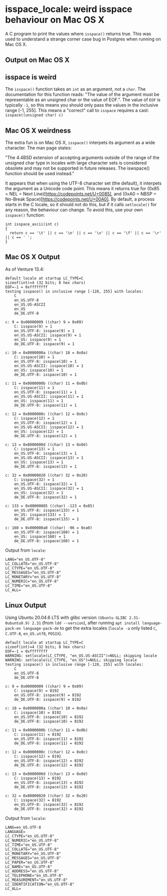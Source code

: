 # isspace_locale: weird isspace behaviour on Mac OS X

A C program to print the values where `isspace()` returns true. This was used to understand a strange corner case bug in Postgres when running on Mac OS X.

## Output on Mac OS X

## isspace is weird

The `isspace()` function takes an `int` as an argument, not a `char`. The documentation for this function reads: "The value of the argument must be representable as an unsigned char or the value of EOF.". The value of `EOF` is typically `-1`, so this means you should only pass the values in the inclusive range [-1, 255]. This means a "correct" call to `isspace` requires a cast: `isspace((unsigned char) c)`

## Mac OS X weirdness

The extra fun is on Mac OS X, `isspace()` interpets its argument as a wide character. The man page states:

"The 4.4BSD extension of accepting arguments outside of the range of the unsigned char type in locales with large character sets is considered obsolete and may not be supported in future releases.  The iswspace() function should be used instead."

It appears that when using the UTF-8 character set (the default), it interpets the argument as a Unicode code point. This means it returns true for (0x85 = NEL = Next Line)[https://codepoints.net/U+0085], and (0xA0 = NBSP = No-Break Space)[https://codepoints.net/U+00A0]. By default, a process starts in the C locale, so it should not do this, but if it calls `setlocale()` for any reason, the behaviour can change. To avoid this, use your own `isspace()` function:

```
int isspace_ascii(int c)
{
  return c == '\t' || c == '\n' || c == '\v' || c == '\f' || c == '\r' || c == ' ';
}
```

## Mac OS X Output

As of Venture 13.4:

```
default locale at startup LC_TYPE=C
sizeof(int)=4 (32 bits; 8 hex chars)
EOF=-1 = 0xffffffff
testing isspace() in inclusive range [-128, 255] with locales:
    C
    en_US.UTF-8
    en_US.US-ASCII
    en_US
    de_DE.UTF-8

c: 9 = 0x00000009 ((char) 9 = 0x09)
    C: isspace(9) = 1
    en_US.UTF-8: isspace(9) = 1
    en_US.US-ASCII: isspace(9) = 1
    en_US: isspace(9) = 1
    de_DE.UTF-8: isspace(9) = 1

c: 10 = 0x0000000a ((char) 10 = 0x0a)
    C: isspace(10) = 1
    en_US.UTF-8: isspace(10) = 1
    en_US.US-ASCII: isspace(10) = 1
    en_US: isspace(10) = 1
    de_DE.UTF-8: isspace(10) = 1

c: 11 = 0x0000000b ((char) 11 = 0x0b)
    C: isspace(11) = 1
    en_US.UTF-8: isspace(11) = 1
    en_US.US-ASCII: isspace(11) = 1
    en_US: isspace(11) = 1
    de_DE.UTF-8: isspace(11) = 1

c: 12 = 0x0000000c ((char) 12 = 0x0c)
    C: isspace(12) = 1
    en_US.UTF-8: isspace(12) = 1
    en_US.US-ASCII: isspace(12) = 1
    en_US: isspace(12) = 1
    de_DE.UTF-8: isspace(12) = 1

c: 13 = 0x0000000d ((char) 13 = 0x0d)
    C: isspace(13) = 1
    en_US.UTF-8: isspace(13) = 1
    en_US.US-ASCII: isspace(13) = 1
    en_US: isspace(13) = 1
    de_DE.UTF-8: isspace(13) = 1

c: 32 = 0x00000020 ((char) 32 = 0x20)
    C: isspace(32) = 1
    en_US.UTF-8: isspace(32) = 1
    en_US.US-ASCII: isspace(32) = 1
    en_US: isspace(32) = 1
    de_DE.UTF-8: isspace(32) = 1

c: 133 = 0x00000085 ((char) -123 = 0x85)
    en_US.UTF-8: isspace(133) = 1
    en_US: isspace(133) = 1
    de_DE.UTF-8: isspace(133) = 1

c: 160 = 0x000000a0 ((char) -96 = 0xa0)
    en_US.UTF-8: isspace(160) = 1
    en_US: isspace(160) = 1
    de_DE.UTF-8: isspace(160) = 1
```

Output from `locale`:

```
LANG="en_US.UTF-8"
LC_COLLATE="en_US.UTF-8"
LC_CTYPE="en_US.UTF-8"
LC_MESSAGES="en_US.UTF-8"
LC_MONETARY="en_US.UTF-8"
LC_NUMERIC="en_US.UTF-8"
LC_TIME="en_US.UTF-8"
LC_ALL=
```

## Linux Output

Using Ubuntu 20.04.6 LTS with glibc version `(Ubuntu GLIBC 2.31-0ubuntu9.9) 2.31` (from `ldd --version`), after running `apt install language-pack-en language-pack-de` to get the extra locales (`locale -a` only listed `C`, `C.UTF-8`, `en_US.utf8`, `POSIX`).

```
default locale at startup LC_TYPE=C
sizeof(int)=4 (32 bits; 8 hex chars)
EOF=-1 = 0xffffffff
WARNING: setlocale(LC_CTYPE, "en_US.US-ASCII")=NULL; skipping locale
WARNING: setlocale(LC_CTYPE, "en_US")=NULL; skipping locale
testing isspace() in inclusive range [-128, 255] with locales:
    C
    en_US.UTF-8
    de_DE.UTF-8

c: 9 = 0x00000009 ((char) 9 = 0x09)
    C: isspace(9) = 8192
    en_US.UTF-8: isspace(9) = 8192
    de_DE.UTF-8: isspace(9) = 8192

c: 10 = 0x0000000a ((char) 10 = 0x0a)
    C: isspace(10) = 8192
    en_US.UTF-8: isspace(10) = 8192
    de_DE.UTF-8: isspace(10) = 8192

c: 11 = 0x0000000b ((char) 11 = 0x0b)
    C: isspace(11) = 8192
    en_US.UTF-8: isspace(11) = 8192
    de_DE.UTF-8: isspace(11) = 8192

c: 12 = 0x0000000c ((char) 12 = 0x0c)
    C: isspace(12) = 8192
    en_US.UTF-8: isspace(12) = 8192
    de_DE.UTF-8: isspace(12) = 8192

c: 13 = 0x0000000d ((char) 13 = 0x0d)
    C: isspace(13) = 8192
    en_US.UTF-8: isspace(13) = 8192
    de_DE.UTF-8: isspace(13) = 8192

c: 32 = 0x00000020 ((char) 32 = 0x20)
    C: isspace(32) = 8192
    en_US.UTF-8: isspace(32) = 8192
    de_DE.UTF-8: isspace(32) = 8192
```

Output from `locale`:

```
LANG=en_US.UTF-8
LANGUAGE=
LC_CTYPE="en_US.UTF-8"
LC_NUMERIC="en_US.UTF-8"
LC_TIME="en_US.UTF-8"
LC_COLLATE="en_US.UTF-8"
LC_MONETARY="en_US.UTF-8"
LC_MESSAGES="en_US.UTF-8"
LC_PAPER="en_US.UTF-8"
LC_NAME="en_US.UTF-8"
LC_ADDRESS="en_US.UTF-8"
LC_TELEPHONE="en_US.UTF-8"
LC_MEASUREMENT="en_US.UTF-8"
LC_IDENTIFICATION="en_US.UTF-8"
LC_ALL=
```